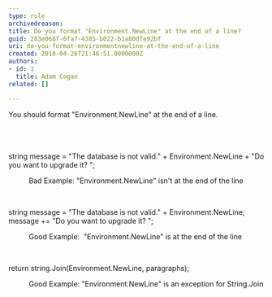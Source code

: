 ```yaml
---
type: rule
archivedreason: 
title: Do you format "Environment.NewLine" at the end of a line?
guid: 283e068f-6fa7-4385-b022-b1a80dfe92bf
uri: do-you-format-environmentnewline-at-the-end-of-a-line
created: 2018-04-26T21:46:51.0000000Z
authors:
- id: 1
  title: Adam Cogan
related: []

---
```



You&#160;should format &quot;Environment.NewLine&quot; at the end of a line.​​<br>​<br>
<br><excerpt class='endintro'></excerpt><br>
<p class="ssw15-rteElement-CodeArea">string message =&#160;&quot;The&#160;database is not valid.&quot; + Environment.NewLine + &quot;Do you want to upgrade it? &quot;;<br></p><dd class="ssw15-rteElement-FigureBad">Bad Example&#58; &quot;Environment.NewLine&quot; isn't at the end of the line <br></dd><p><br></p><p class="ssw15-rteElement-CodeArea">string message =&#160;&quot;The&#160;database is not valid.&quot; + Environment.NewLine;<br>message +=&#160;&quot;Do you want to upgrade it? &quot;;​<br></p><dd class="ssw15-rteElement-FigureGood">Good Example&#58; &#160;&quot;Environment.NewLine&quot; is at the end of the line <br></dd><p>​​<br></p><p class="ssw15-rteElement-CodeArea">return string.Join(Environment.NewLine, paragraphs);</p><dd class="ssw15-rteElement-FigureGood">Good Example&#58; ​&quot;Environment.NewLine&quot; is an exception for String.Join  </dd><p>​<br></p>


